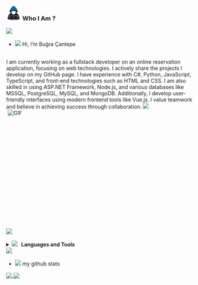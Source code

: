 ### <picture><img src = "https://github.com/0xAbdulKhalid/0xAbdulKhalid/raw/main/assets/mdImages/about_me.gif" width = 40px></picture> Who I Am ?
<img src="https://user-images.githubusercontent.com/73097560/115834477-dbab4500-a447-11eb-908a-139a6edaec5c.gif"><br>

- <img src="https://media.giphy.com/media/hvRJCLFzcasrR4ia7z/giphy.gif" width="35"> Hi, I’m Buğra Çantepe

<br />
I am currently working as a fullstack developer on an online
reservation application, focusing on web technologies. I
actively share the projects I develop on my GitHub page. I have
experience with C#, Python, JavaScript, TypeScript, and
front-end technologies such as HTML and CSS. I am also
skilled in using ASP.NET Framework, Node.js, and various
databases like MSSQL, PostgreSQL, MySQL, and MongoDB.
Additionally, I develop user-friendly interfaces using modern
frontend tools like Vue.js. I value teamwork and believe in
achieving success through collaboration.
<img src="https://user-images.githubusercontent.com/73097560/115834477-dbab4500-a447-11eb-908a-139a6edaec5c.gif">

 <img align="right" alt="GIF" src="https://github.com/abhisheknaiidu/abhisheknaiidu/blob/master/code.gif?raw=true" width="500" height="320" />
 

![](https://visitor-badge.glitch.me/badge?page_id=bugracntp.bugracntp)  

<details>
      <summary> <img src="https://media2.giphy.com/media/QssGEmpkyEOhBCb7e1/giphy.gif?cid=ecf05e47a0n3gi1bfqntqmob8g9aid1oyj2wr3ds3mg700bl&rid=giphy.gif" width ="25"><b> &nbsp;&nbsp;Languages&nbsp;and&nbsp;Tools</b></summary>
      <br />
      <p align="left">
      <br />
        <b>Languages:</b>
        <br>
        <p align="center">
          <a href="https://skillicons.dev">
            <img src="https://skillicons.dev/icons?i=cs,ts,js,py,java" />
          </a>
        </p>
        <br>
        <b>Database:</b>
        <br>
        <p align="center">
          <a href="https://skillicons.dev">
            <img src="https://skillicons.dev/icons?i=postgres,mongodb,mysql" />
          </a>
        </p>
        <b>IDE's:</b>
        <br>
        <p align="center">
          <a href="https://skillicons.dev">
            <img src="https://skillicons.dev/icons?i=rider,visualstudio,vscode,pycharm, idea, eclipse,anaconda" />
          </a>
        </p>
        <br>
        <b>Operating systems:</b>
        <br>
        <p align="center">
          <a href="https://skillicons.dev">
            <img src="https://skillicons.dev/icons?i=windows,apple,linux,ubuntu" />
          </a>
        </p>
        <br>
        <b>Tools and Frameworks:</b>
        <br>
        <p align="center">
          <a href="https://skillicons.dev">
            <img src="https://skillicons.dev/icons?i=git,github,dotnet,gcp,nodejs,vue,react,npm,express,nextjs,postman,selenium&perline=6" />
          </a>
        </p>
        <br>
      </p>
</details>



<!--🚧 **my todoist stats:**
TODO-IST:START
🏆  7,995 Karma Points           
🌸  Completed 0 tasks today           
✅  Completed 673 tasks so far           
⏳  Longest streak is 10 days
 TODO-IST:END -->

<img src="https://user-images.githubusercontent.com/73097560/115834477-dbab4500-a447-11eb-908a-139a6edaec5c.gif">

- <img src="https://media.giphy.com/media/iY8CRBdQXODJSCERIr/giphy.gif" width="35"> my github stats


<p >
    <a href="https://github.com/bugracntp" target="_blank">
        <img align="center" height="160em" src="https://github-readme-stats.vercel.app/api?username=bugracntp&show_icons=true&include_all_commits=true&theme=vision-friendly-dark&count_private=true&show_owner=true" />
        <img align="center" height="160em" src="https://github-readme-stats.vercel.app/api/top-langs/?username=bugracntp&layout=compact&theme=vision-friendly-dark"/>
    </a>
</p>
